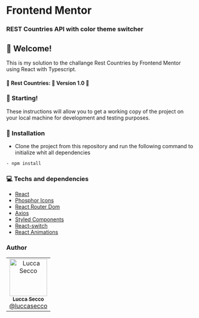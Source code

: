 # Frontend Mentor 
### REST Countries API with color theme switcher

## 👋 Welcome! 

This is my solution to the challange Rest Countries by Frontend Mentor using React with Typescript. 

<h4> 
	🚧  Rest Countries: 🚀 Version 1.0 🚧
</h4>

### 🚀 Starting! 

These instructions will allow you to get a working copy of the project on your local machine for development and testing purposes.


### 🔧 Installation 

- Clone the project from this repository and run the following command to initialize whit all dependencies

```
- npm install
```
### :computer: Techs and dependencies

- [React](https://pt-br.reactjs.org/docs/react-component.html)
- [Phosphor Icons](https://phosphoricons.com/)
- [React Router Dom](https://v5.reactrouter.com/web/guides/quick-start)
- [Axios](https://axios-http.com/ptbr/docs/intro)
- [Styled Components](https://styled-components.com/)
- [React-switch](https://www.npmjs.com/package/react-switch)
- [React Animations](https://formidable.com/open-source/react-animations/#:~:text=A%20collection%20of%20animations%20that,css.)

### Author

<table>
  <tr>
    <td align="center">
      <a href="http://github.com/luccasecco/">
        <img src="https://github.com/luccasecco.png" width="100px;" alt="Lucca Secco"/>
        <br />
        <sub>
          <b>Lucca Secco</b>
        </sub>
       </a>
       <br />
       <a href="https://www.linkedin.com/in/luccaseccodev/" title="Linkedin">@luccasecco</a>
       <br />
    </td>
   </tr>
</table>


